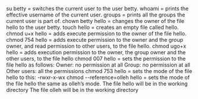 su betty          = switches the current user to the user betty.
whoami            = prints the effective username of the current user.
groups         	  = prints all the groups the current user is part of.
chown betty hello = changes the owner of the file hello to the user betty.
touch hello       = creates an empty file called hello.
chmod u+x hello   = adds execute permission to the owner of the file hello.
chmod 754 hello   = adds execute permission to the owner and the group owner, and read permission to other users, to the file hello.
chmod ugo+x hello = adds execution permission to the owner, the group owner and the other users, to the file hello
chmod 007 hello   = sets the permission to the file hello as follows:
      	  	    Owner: no permission at all
		    Group: no permission at all
		    Other users: all the permissions
chmod 753 hello   = sets the mode of the file hello to this: -rwxr-x-wx
chmod --reference=olleh hello = sets the mode of the file hello the same as olleh’s mode.
      			      	The file hello will be in the working directory
				The file olleh will be in the working directory
				